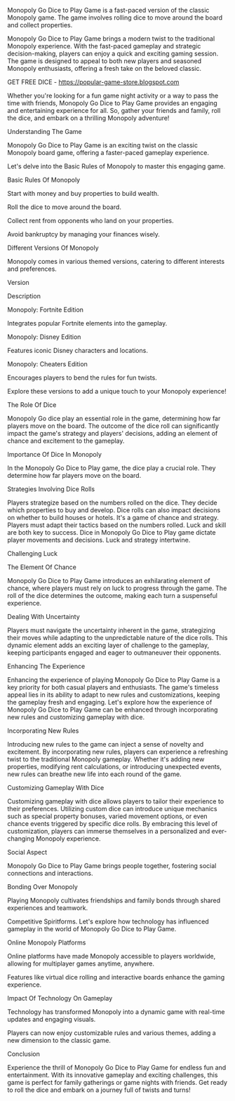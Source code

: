 Monopoly Go Dice to Play Game is a fast-paced version of the classic Monopoly game. The game involves rolling dice to move around the board and collect properties.

Monopoly Go Dice to Play Game brings a modern twist to the traditional Monopoly experience. With the fast-paced gameplay and strategic decision-making, players can enjoy a quick and exciting gaming session. The game is designed to appeal to both new players and seasoned Monopoly enthusiasts, offering a fresh take on the beloved classic.

GET FREE DICE - https://popular-game-store.blogspot.com

Whether you're looking for a fun game night activity or a way to pass the time with friends, Monopoly Go Dice to Play Game provides an engaging and entertaining experience for all. So, gather your friends and family, roll the dice, and embark on a thrilling Monopoly adventure!

Understanding The Game

Monopoly Go Dice to Play Game is an exciting twist on the classic Monopoly board game, offering a faster-paced gameplay experience.

Let's delve into the Basic Rules of Monopoly to master this engaging game.

Basic Rules Of Monopoly

Start with money and buy properties to build wealth.

Roll the dice to move around the board.

Collect rent from opponents who land on your properties.

Avoid bankruptcy by managing your finances wisely.

Different Versions Of Monopoly

Monopoly comes in various themed versions, catering to different interests and preferences.

Version

Description

Monopoly: Fortnite Edition

Integrates popular Fortnite elements into the gameplay.

Monopoly: Disney Edition

Features iconic Disney characters and locations.

Monopoly: Cheaters Edition

Encourages players to bend the rules for fun twists.

Explore these versions to add a unique touch to your Monopoly experience!

The Role Of Dice

Monopoly Go dice play an essential role in the game, determining how far players move on the board. The outcome of the dice roll can significantly impact the game's strategy and players' decisions, adding an element of chance and excitement to the gameplay.

Importance Of Dice In Monopoly

 In the Monopoly Go Dice to Play game, the dice play a crucial role. They determine how far players move on the board.

Strategies Involving Dice Rolls

 Players strategize based on the numbers rolled on the dice. They decide which properties to buy and develop. Dice rolls can also impact decisions on whether to build houses or hotels. It's a game of chance and strategy. Players must adapt their tactics based on the numbers rolled. Luck and skill are both key to success. Dice in Monopoly Go Dice to Play game dictate player movements and decisions. Luck and strategy intertwine.

Challenging Luck

The Element Of Chance

Monopoly Go Dice to Play Game introduces an exhilarating element of chance, where players must rely on luck to progress through the game. The roll of the dice determines the outcome, making each turn a suspenseful experience.

Dealing With Uncertainty

Players must navigate the uncertainty inherent in the game, strategizing their moves while adapting to the unpredictable nature of the dice rolls. This dynamic element adds an exciting layer of challenge to the gameplay, keeping participants engaged and eager to outmaneuver their opponents.

Enhancing The Experience

Enhancing the experience of playing Monopoly Go Dice to Play Game is a key priority for both casual players and enthusiasts. The game's timeless appeal lies in its ability to adapt to new rules and customizations, keeping the gameplay fresh and engaging. Let's explore how the experience of Monopoly Go Dice to Play Game can be enhanced through incorporating new rules and customizing gameplay with dice.

Incorporating New Rules

Introducing new rules to the game can inject a sense of novelty and excitement. By incorporating new rules, players can experience a refreshing twist to the traditional Monopoly gameplay. Whether it's adding new properties, modifying rent calculations, or introducing unexpected events, new rules can breathe new life into each round of the game.

Customizing Gameplay With Dice

Customizing gameplay with dice allows players to tailor their experience to their preferences. Utilizing custom dice can introduce unique mechanics such as special property bonuses, varied movement options, or even chance events triggered by specific dice rolls. By embracing this level of customization, players can immerse themselves in a personalized and ever-changing Monopoly experience.

Social Aspect

Monopoly Go Dice to Play Game brings people together, fostering social connections and interactions.

Bonding Over Monopoly

Playing Monopoly cultivates friendships and family bonds through shared experiences and teamwork.

Competitive Spiritforms. Let's explore how technology has influenced gameplay in the world of Monopoly Go Dice to Play Game.

Online Monopoly Platforms

Online platforms have made Monopoly accessible to players worldwide, allowing for multiplayer games anytime, anywhere.

Features like virtual dice rolling and interactive boards enhance the gaming experience.

Impact Of Technology On Gameplay

Technology has transformed Monopoly into a dynamic game with real-time updates and engaging visuals.

Players can now enjoy customizable rules and various themes, adding a new dimension to the classic game.

Conclusion

Experience the thrill of Monopoly Go Dice to Play Game for endless fun and entertainment. With its innovative gameplay and exciting challenges, this game is perfect for family gatherings or game nights with friends. Get ready to roll the dice and embark on a journey full of twists and turns!
